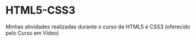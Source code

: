 # HTML5-CSS3
 Minhas atividades realizadas durante o curso de HTML5 e CSS3 (oferecido pelo Curso em Vídeo)
